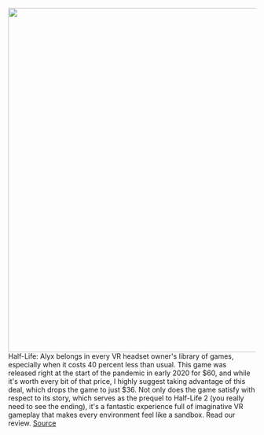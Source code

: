 <img src='https://cdn.vox-cdn.com/thumbor/qyA1JoAj8T0zd6AeMF846W3vue8=/0x0:2000x1125/1200x800/filters:focal(840x403:1160x723)/cdn.vox-cdn.com/uploads/chorus_image/image/69871554/COMBINE_ELEVATOR_4K.0.jpg' width='700px' /><br/>
Half-Life: Alyx belongs in every VR headset owner's library of games, especially when it costs 40 percent less than usual. This game was released right at the start of the pandemic in early 2020 for $60, and while it's worth every bit of that price, I highly suggest taking advantage of this deal, which drops the game to just $36. Not only does the game satisfy with respect to its story, which serves as the prequel to Half-Life 2 (you really need to see the ending), it's a fantastic experience full of imaginative VR gameplay that makes every environment feel like a sandbox. Read our review.
<a href='https://www.theverge.com/good-deals/2021/9/17/22679212/half-life-alyx-vr-ipad-mini-2021-preorder-magsafe-dell-gaming-laptop-deal-sale'> Source <a/>
